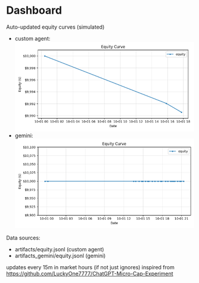 # Dashboard

Auto-updated equity curves (simulated)

- custom agent: ![Equity Curve](artifacts/equity.png?v=0f23504)
- gemini: ![Equity Curve (Gemini)](artifacts_gemini/equity.png?v=0f23504)

Data sources:
- artifacts/equity.jsonl (custom agent)
- artifacts_gemini/equity.jsonl (gemini)

updates every 15m in market hours (if not just ignores)
inspired from https://github.com/LuckyOne7777/ChatGPT-Micro-Cap-Experiment